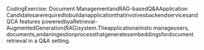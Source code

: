 CodingExercise: Document ManagementandRAG-basedQ&AApplication
CandidatesarerequiredtobuildanapplicationthatinvolvesbackendservicesandQCA features
poweredbyaRetrieval-AugmentedGeneration(RAG)system.Theapplicationaimsto manageusers,
documents,andaningestionprocessthatgeneratesembeddingsfordocument retrieval in a Q&A
setting.
